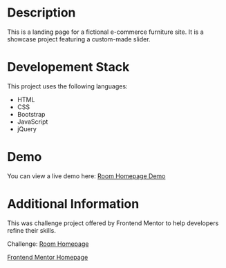 # Description
This is a landing page for a fictional e-commerce furniture site. It is a showcase project featuring a custom-made slider.

# Developement Stack
This project uses the following languages:
* HTML
* CSS
* Bootstrap
* JavaScript
* jQuery

# Demo 
You can view a live demo here: [Room Homepage Demo](https://carmengv.github.io/FurnitureECommerce/index.html)

# Additional Information
This was challenge project offered by Frontend Mentor to help developers refine their skills. 

Challenge: [Room Homepage](https://www.frontendmentor.io/challenges/room-homepage-BtdBY_ENq)

[Frontend Mentor Homepage](https://www.frontendmentor.io)
